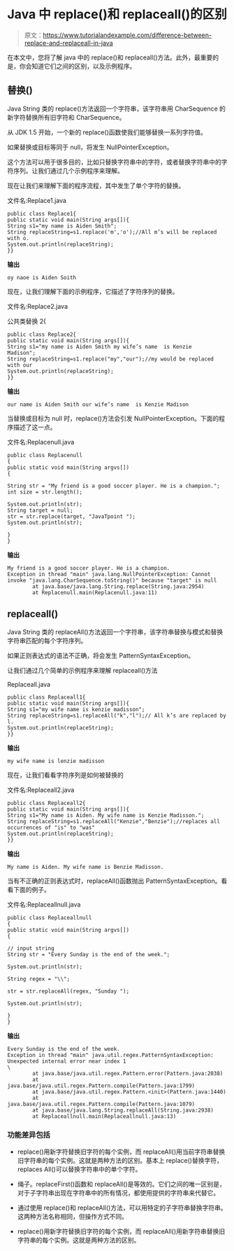 # Java 中 replace()和 replaceall()的区别

> 原文：<https://www.tutorialandexample.com/difference-between-replace-and-replaceall-in-java>

在本文中，您将了解 java 中的 replace()和 replaceall()方法。此外，最重要的是，你会知道它们之间的区别，以及示例程序。

## 替换()

Java String 类的 replace()方法返回一个字符串，该字符串用 CharSequence 的新字符替换所有旧字符和 CharSequence。

从 JDK 1.5 开始，一个新的 replace()函数使我们能够替换一系列字符值。

如果替换或目标等同于 null，将发生 NullPointerException。

这个方法可以用于很多目的，比如只替换字符串中的字符，或者替换字符串中的字符序列。让我们通过几个示例程序来理解。

现在让我们来理解下面的程序流程，其中发生了单个字符的替换。

文件名:Replace1.java

```
public class Replace1{  
public static void main(String args[]){  
String s1="my name is Aiden Smith";  
String replaceString=s1.replace('m','o');//All m’s will be replaced with o.  
System.out.println(replaceString);  
}} 
```

**输出**

```
oy naoe is Aiden Soith
```

现在，让我们理解下面的示例程序，它描述了字符序列的替换。

文件名:Replace2.java

公共类替换 2{

```
public class Replace2{  
public static void main(String args[]){  
String s1="my name is Aiden Smith my wife’s name  is Kenzie Madison";  
String replaceString=s1.replace("my","our");//my would be replaced with our
System.out.println(replaceString);  
}} 
```

**输出**

```
our name is Aiden Smith our wife’s name  is Kenzie Madison
```

当替换或目标为 null 时，replace()方法会引发 NullPointerException。下面的程序描述了这一点。

文件名:Replacenull.java

```
public class Replacenull   
{  
public static void main(String argvs[])  
{  

String str = "My friend is a good soccer player. He is a champion.";  
int size = str.length();  

System.out.println(str);  
String target = null;   
str = str.replace(target, "JavaTpoint ");  
System.out.println(str);  

}  
} 
```

**输出**

```
My friend is a good soccer player. He is a champion.
Exception in thread "main" java.lang.NullPointerException: Cannot invoke "java.lang.CharSequence.toString()" because "target" is null
        at java.base/java.lang.String.replace(String.java:2954)
        at Replacenull.main(Replacenull.java:11) 
```

## replaceall()

Java String 类的 replaceAll()方法返回一个字符串，该字符串替换与模式和替换字符串匹配的每个字符序列。

如果正则表达式的语法不正确，将会发生 PatternSyntaxException。

让我们通过几个简单的示例程序来理解 replaceall()方法

Replaceall.java

```
public class Replaceall1{  
public static void main(String args[]){  
String s1="my wife name is kenzie madisson";  
String replaceString=s1.replaceAll("k","l");// All k’s are replaced by l.
System.out.println(replaceString);  
}}
```

**输出**

```
my wife name is lenzie madisson
```

现在，让我们看看字符序列是如何被替换的

文件名:Replaceall2.java

```
public class Replaceall2{  
public static void main(String args[]){  
String s1="My name is Aiden. My wife name is Kenzie Madisson.";  
String replaceString=s1.replaceAll("Kenzie","Benzie");//replaces all occurrences of "is" to "was"  
System.out.println(replaceString);  
}} 
```

**输出**

```
My name is Aiden. My wife name is Benzie Madisson. 
```

当有不正确的正则表达式时，replaceAll()函数抛出 PatternSyntaxException。看看下面的例子。

文件名:Replaceallnull.java

```
public class Replaceallnull   
{  
public static void main(String argvs[])  
{  

// input string  
String str = "Every Sunday is the end of the week.";  

System.out.println(str);  

String regex = "\\"; 

str = str.replaceAll(regex, "Sunday ");  

System.out.println(str);  

}  
} 
```

**输出**

```
Every Sunday is the end of the week.
Exception in thread "main" java.util.regex.PatternSyntaxException: Unexpected internal error near index 1
\
        at java.base/java.util.regex.Pattern.error(Pattern.java:2038)
        at java.base/java.util.regex.Pattern.compile(Pattern.java:1799)
        at java.base/java.util.regex.Pattern.<init>(Pattern.java:1440)
        at java.base/java.util.regex.Pattern.compile(Pattern.java:1079)
        at java.base/java.lang.String.replaceAll(String.java:2938)
        at Replaceallnull.main(Replaceallnull.java:13)
```

### 功能差异包括

*   replace()用新字符替换旧字符的每个实例，而 replaceAll()用当前字符串替换旧字符串的每个实例。这就是两种方法的区别。基本上 replace()替换字符，replaces All()可以替换字符串中的单个字符。

*   绳子。replaceFirst()函数和 replaceAll()是等效的。它们之间的唯一区别是，对于子字符串出现在字符串中的所有情况，都使用提供的字符串来代替它。

*   通过使用 replace()和 replaceAll()方法，可以用特定的子字符串替换字符串。这两种方法名称相同，但操作方式不同。

*   replace()用新字符替换旧字符的每个实例，而 replaceAll()用新字符串替换旧字符串的每个实例。这就是两种方法的区别。